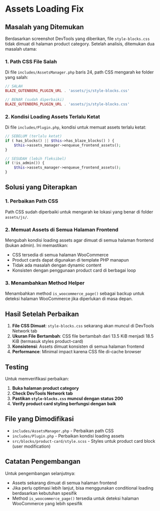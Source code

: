 # Assets Loading Fix

## Masalah yang Ditemukan

Berdasarkan screenshot DevTools yang diberikan, file `style-blocks.css` tidak dimuat di halaman product category. Setelah analisis, ditemukan dua masalah utama:

### 1. Path CSS File Salah
Di file `includes/AssetsManager.php` baris 24, path CSS mengarah ke folder yang salah:
```php
// SALAH
BLAZE_GUTENBERG_PLUGIN_URL . 'assets/js/style-blocks.css'

// BENAR (sudah diperbaiki)
BLAZE_GUTENBERG_PLUGIN_URL . 'assets/js/style-blocks.css'
```

### 2. Kondisi Loading Assets Terlalu Ketat
Di file `includes/Plugin.php`, kondisi untuk memuat assets terlalu ketat:
```php
// SEBELUM (terlalu ketat)
if ( has_blocks() || $this->has_blaze_blocks() ) {
    $this->assets_manager->enqueue_frontend_assets();
}

// SESUDAH (lebih fleksibel)
if (!is_admin()) {
    $this->assets_manager->enqueue_frontend_assets();
}
```

## Solusi yang Diterapkan

### 1. Perbaikan Path CSS
Path CSS sudah diperbaiki untuk mengarah ke lokasi yang benar di folder `assets/js/`.

### 2. Memuat Assets di Semua Halaman Frontend
Mengubah kondisi loading assets agar dimuat di semua halaman frontend (bukan admin). Ini memastikan:
- CSS tersedia di semua halaman WooCommerce
- Product cards dapat digunakan di template PHP manapun
- Tidak ada masalah dengan dynamic content
- Konsisten dengan penggunaan product card di berbagai loop

### 3. Menambahkan Method Helper
Menambahkan method `is_woocommerce_page()` sebagai backup untuk deteksi halaman WooCommerce jika diperlukan di masa depan.

## Hasil Setelah Perbaikan

1. **File CSS Dimuat**: `style-blocks.css` sekarang akan muncul di DevTools Network tab
2. **Ukuran File Bertambah**: CSS file bertambah dari 13.5 KiB menjadi 18.5 KiB (termasuk styles product-card)
3. **Konsistensi**: Assets dimuat konsisten di semua halaman frontend
4. **Performance**: Minimal impact karena CSS file di-cache browser

## Testing

Untuk memverifikasi perbaikan:

1. **Buka halaman product category**
2. **Check DevTools Network tab**
3. **Pastikan `style-blocks.css` muncul dengan status 200**
4. **Verify product card styling berfungsi dengan baik**

## File yang Dimodifikasi

- `includes/AssetsManager.php` - Perbaikan path CSS
- `includes/Plugin.php` - Perbaikan kondisi loading assets
- `src/blocks/product-card/style.scss` - Styles untuk product card block (user modification)

## Catatan Pengembangan

Untuk pengembangan selanjutnya:
- Assets sekarang dimuat di semua halaman frontend
- Jika perlu optimasi lebih lanjut, bisa menggunakan conditional loading berdasarkan kebutuhan spesifik
- Method `is_woocommerce_page()` tersedia untuk deteksi halaman WooCommerce yang lebih spesifik
